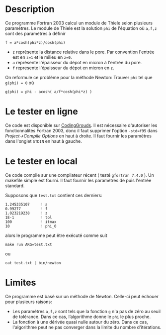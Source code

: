 # Description

Ce programme Fortran 2003 calcul un module de Thiele selon plusieurs paramètres.
Le module de Thiele est la solution `phi` de l'équation où `a,f,z` sont des paramètres à définir

    f = a*cosh(phi*z)/cosh(phi)

* `z` reprèsente la distance relative dans le pore. Par convention l'entrée est en `z=1` et le milieu en `z=0`.
* `a` reprèsente l'épaisseur du dépot en micron à l'entrée du pore.
* `f` represente l'épaisseur du dépot en micron en `z`.

On reformule ce problème pour la méthode Newton:
Trouver `phi` tel que `g(phi) = 0` où
    
    g(phi) = phi - acosh( a/f*cosh(phi*z) )

# Le tester en ligne
Ce code est disponible sur [CodingGrouds](http://tpcg.io/5QC2CL). 
Il est nécessaire d'autoriser les fonctionnalités Fortran 2003, donc il faut supprimer l'option `-std=f95` dans *Project->Compile Options* en haut à droite.
Il faut fournir les paramètres dans l'onglet `STDIN` en haut à gauche.

# Le tester en local
Ce code compile sur une compilateur récent ( testé `gfortran 7.4.0` ). Un makefile simple est fourni.
Il faut fournir les paramètres de puis l'entrée standard.

Supposons que `test.txt` contient ces derniers:

    1.245335107     ! a
    0.99277         ! f
    1.023219238     ! z
    1E-1            ! tol
    100             ! itmax
    10              ! phi_0

alors le programme peut être exécuté comme suit

    make run ARG=test.txt

ou
   
    cat test.txt | bin/newton

# Limites
Ce programme est basé sur un méthode de Newton. 
Celle-ci peut échouer pour plusieurs raisons:
* Les paramètres `a,f,z` sont tels que la fonction `g` n'a pas de zéro au seuil de tolérance. Dans ce cas, l’algorithme donne le `phi` le plus proche.
* La fonction à une dérivée quasi nulle autour du zéro. Dans ce cas, l'algorithme peut ne pas converger dans la limite du nombre d'itérations.
